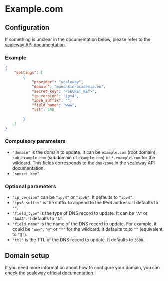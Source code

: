 # Example.com

## Configuration

If something is unclear in the documentation below, please refer to the [scaleway API documentation](https://www.scaleway.com/en/developers/api/domains-and-dns/#path-records-update-records-within-a-dns-zone).

### Example

```json
{
    "settings": [
        {
            "provider": "scaleway",
            "domain": "munchkin-academia.eu",
            "secret_key": "<SECRET_KEY>",
            "ip_version": "ipv4",
            "ipv6_suffix": "",
            "field_name": "www",
            "ttl": 450
        
        }
    ]
}
```

### Compulsory parameters

- `"domain"` is the domain to update. It can be `example.com` (root domain), `sub.example.com` (subdomain of `example.com`) or `*.example.com` for the wildcard. This fields corresponds to the `dns-zone` in the scaleway API documentation.
- `"secret_key"`

### Optional parameters

- `"ip_version"` can be `"ipv4"` or `"ipv6"`. It defaults to `"ipv4"`.
- `"ipv6_suffix"` is the suffix to append to the IPv6 address. It defaults to `""`.
- `"field_type"` is the type of DNS record to update. It can be `"A"` or `"AAAA"`. It defaults to `"A"`.
- `"field_name"` is the name of the DNS record to update. For example, it could be `"www"`, `"@"` or `"*"` for the wildcard. It defaults to to `""` (equivalent to `"@"`).
- `"ttl"` is the TTL of the DNS record to update. It defaults to `3600`.

## Domain setup

If you need more information about how to configure your domain, you can check the [scaleway official documentation](https://www.scaleway.com/en/docs/network/domains-and-dns/).
